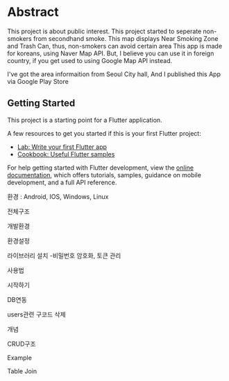 # Abstract

This project is about public interest.
This project started to seperate non-smokers from secondhand smoke.
This map displays Near Smoking Zone and Trash Can, thus, non-smokers can avoid certain area
This app is made for koreans, using Naver Map API.
But, I believe you can use it in foreign country, if you get used to using Google Map API instead.

I've got the area informaition from Seoul City hall,
And I published this App via Google Play Store


## Getting Started

This project is a starting point for a Flutter application.

A few resources to get you started if this is your first Flutter project:

- [Lab: Write your first Flutter app](https://docs.flutter.dev/get-started/codelab)
- [Cookbook: Useful Flutter samples](https://docs.flutter.dev/cookbook)

For help getting started with Flutter development, view the
[online documentation](https://docs.flutter.dev/), which offers tutorials,
samples, guidance on mobile development, and a full API reference.



환경 : Android, IOS, Windows, Linux


</aside>

전체구조

개발환경

환경설정

라이브러리 설치 -비밀번호 암호화, 토큰 관리

사용법

시작하기

DB연동

users관련 구코드 삭제

개념

CRUD구조

Example

Table Join
